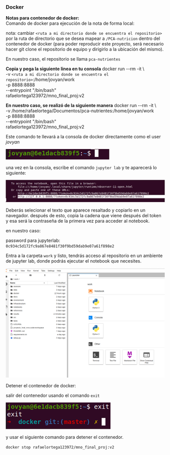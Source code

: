 ### Docker
**Notas para contenedor de docker:**   
Comando de docker para ejecución de la nota de forma local:  

nota: cambiar `<ruta a mi directorio donde se encuentra el repositorio>` por la ruta de directorio que se desea mapear a `/PCA-nutricion` dentro del contenedor
 de docker (para poder reproducir este proyecto, será necesario hacer git clone el repositorio de equipo y dirigirlo a la ubicación del mismo).
 
En nuestro caso, el repositorio se llama `pca-nutrientes`

**Copia y pega la siguiente linea en tu consola**
docker run --rm -it \                                      
-v `<ruta a mi directorio donde se encuentra el repositorio>`:/home/jovyan/work  \
-p 8888:8888 \
--entrypoint "/bin/bash" \
rafaelortega123972/mno_final_proj:v2

**En nuestro caso, se realizó de la siguiente manera**
docker run --rm -it \                                      
-v /home/rafaelortega/Documentos/pca-nutrientes:/home/jovyan/work  \
-p 8888:8888 \
--entrypoint "/bin/bash" \
rafaelortega123972/mno_final_proj:v2

Este comando te llevará a la consola de docker directamente como el user _jovyan_  


<img src="../docs/img/consolajovyan.png">

una vez en la consola, escribe el comando `jupyter lab` y te aparecerá lo siguiente:

![liga jupyter lab](../docs/img/ligaparanotebook.png)   


Deberás selecionar el texto que aparece resaltado y copiarlo en un navegador. después de esto, copia la cadena que viene después del token y esa será la contraseña de la primera vez para acceder al notebook.

en nuestro caso:

password para jupyterlab: `0c934c5d172fc9a867e8481f30f9bd59dab9e07a61f898e2`  

Entra a la carpeta `work` y listo, tendrás acceso al repositorio en un ambiente de jupyter lab, donde podrás ejecutar el notebook que necesites.

![liga carpeta work](../docs/img/carpetawork.png)   

Detener el contenedor de docker: 

salir del contenedor usando el comando `exit` 

![liga salir del contenedor](../docs/img/salirdelcontenedor.png)  

y usar el siguiente comando para detener el contenedor.

`docker stop rafaelortega123972/mno_final_proj:v2` 
